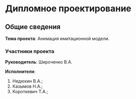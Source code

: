 # Дипломное проектирование

## Общие сведения

**Тема проекта**: Анимация имитационной модели.

### Участники проекта

**Руководитель**: Широченко В.А.

**Исполнители**:

1. Недюхин В.А.;
2. Казымов Н.А.;
3. Короткевич Т.А.;
